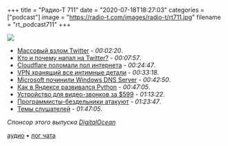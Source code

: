 +++
title = "Радио-Т 711"
date = "2020-07-18T18:27:03"
categories = ["podcast"]
image = "https://radio-t.com/images/radio-t/rt711.jpg"
filename = "rt_podcast711"
+++

![](https://radio-t.com/images/radio-t/rt711.jpg)

- [Массовый взлом Twitter](https://blog.twitter.com/en_us/topics/company/2020/an-update-on-our-security-incident.html) - *00:02:20*.
- [Кто и почему напал на Twitter?](https://krebsonsecurity.com/2020/07/whos-behind-wednesdays-epic-twitter-hack/) - *00:07:57*.
- [Cloudflare поломали пол интернета](https://www.engadget.com/cloudflare-dns-problem-214413940.html) - *00:24:47*.
- [VPN хранящий все интимные детали](https://www.comparitech.com/blog/vpn-privacy/ufo-vpn-data-exposure/) - *00:33:18*.
- [Microsoft починили Windows DNS Server](https://www.cyberscoop.com/microsoft-dns-patch-check-point-july-2020/) - *00:42:50*.
- [Как в Яндексе развивался Python](https://habr.com/ru/company/yandex/blog/509352/) - *00:47:05*.
- [Устройство для видео-звонков за $599](https://www.cnbc.com/2020/07/15/zoom-expands-into-hardware-with-599-video-chat-device.html) - *01:13:22*.
- [Программисты-бездельники атакуют](https://www.mrlacey.com/2020/07/youve-only-added-two-lines-why-did-that.html) - *01:23:47*.
- [Темы слушателей](https://radio-t.com/p/2020/07/14/prep-711/) - *01:47:05*.

*Спонсор этого выпуска [DigitalOcean](https://www.digitalocean.com)*


[аудио](https://cdn.radio-t.com/rt_podcast711.mp3) • [лог чата](https://chat.radio-t.com/logs/radio-t-711.html)
<audio src="https://cdn.radio-t.com/rt_podcast711.mp3" preload="none"></audio>
